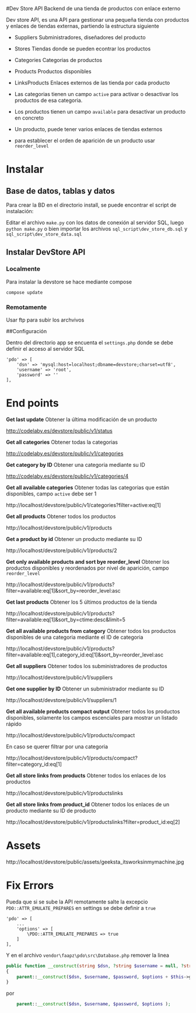 #Dev Store API
Backend de una tienda de productos con enlace externo


Dev store API, es una API para gestionar una pequeña tienda con productos y enlaces de tiendas externas, partiendo la estructura siguiente

 - Suppliers
Subministradores, diseñadores del producto

 - Stores
Tiendas donde se pueden econtrar los productos

 - Categories
Categorias de productos

 - Products
Productos disponibles

 - LinksProducts
Enlaces externos de las tienda por cada producto

 - Las categorias tienen un campo `active` para activar o desactivar los productos de esa categoria.
 - Los productos tienen un campo `available` para desactivar un producto en concreto
 - Un producto, puede tener varios enlaces de tiendas externos
 - para establecer el orden de aparición de un producto usar `reorder_level`

# Instalar

## Base de datos, tablas y datos

Para crear la BD en el directorio install, se puede encontrar el script de instalación:

Editar el archivo `make.py` con los datos de conexión al servidor SQL, luego
```python make.py``` o bien importar los archivos `sql_script\dev_store_db.sql` y `sql_script\dev_store_data.sql`

## Instalar DevStore API

### Localmente
Para instalar la devstore se hace mediante compose

```compose update```

### Remotamente
Usar ftp para subir los archvivos


##Configuración

Dentro del directorio app se encuenta el `settings.php` donde se debe definir el acceso al servidor SQL

```
'pdo' => [
    'dsn' => 'mysql:host=localhost;dbname=devstore;charset=utf8',
    'username' => 'root',
    'password' => ''
],
```

# End points

**Get last update**
Obtener la última modificación de un producto

http://codelaby.es/devstore/public/v1/status


**Get all categories**
Obtener todas la categorias

http://codelaby.es/devstore/public/v1/categories

**Get category by ID**
Obtener una categoria mediante su ID

http://codelaby.es/devstore/public/v1/categories/4

**Get all available categories**
Obtener todas las categorias que están disponibles, campo `active` debe ser 1

http://localhost/devstore/public/v1/categories?filter=active:eq[1]

**Get all products**
Obtener todos los productos

http://localhost/devstore/public/v1/products

**Get a product by id**
Obtener un producto mediante su ID

http://localhost/devstore/public/v1/products/2

**Get only available products and sort bye reorder_level**
Obtener los productos disponibles y reordenados por nivel de aparición, campo `reorder_level`

http://localhost/devstore/public/v1/products?filter=available:eq[1]&sort_by=reorder_level:asc

**Get last products**
Obtener los 5 últimos productos de la tienda

http://localhost/devstore/public/v1/products?filter=available:eq[1]&sort_by=ctime:desc&limit=5

**Get all available products from category**
Obtener todos los productos disponibles de una categoria mediante el ID de categoria

http://localhost/devstore/public/v1/products?filter=available:eq[1],category_id:eq[1]&sort_by=reorder_level:asc

**Get all suppliers**
Obtener todos los subministradores de productos

http://localhost/devstore/public/v1/suppliers

**Get one supplier by ID**
Obtener un subministrador mediante su ID

http://localhost/devstore/public/v1/suppliers/1

**Get all available products compact output**
Obtener todos los productos disponibles, solamente los campos escenciales para mostrar un listado rápido

http://localhost/devstore/public/v1/products/compact

En caso se querer filtrar por una categoria

http://localhost/devstore/public/v1/products/compact?filter=category_id:eq[1]


**Get all store links from products**
Obtener todos los enlaces de los productos

http://localhost/devstore/public/v1/productslinks

**Get all store links from product_id**
Obtener todos los enlaces de un producto mediante su ID de producto

http://localhost/devstore/public/v1/productslinks?filter=product_id:eq[2]

# Assets
http://localhost/devstore/public/assets/geeksta_itsworksinmymachine.jpg

# Fix Errors

Pueda que si se sube la API remotamente salte la excepcio `PDO::ATTR_EMULATE_PREPARES` en settings se debe definir a `true`

```
'pdo' => [
	...
    'options' => [
        \PDO::ATTR_EMULATE_PREPARES => true
    ]
],
```

Y en el archivo `vendor\faapz\pdo\src\Database.php` remover la linea

```php
public function __construct(string $dsn, ?string $username = null, ?string $password = null, array $options = [])
{
    parent::__construct($dsn, $username, $password, $options + $this->getDefaultOptions());
}
```
por
```php
	parent::__construct($dsn, $username, $password, $options );
```
